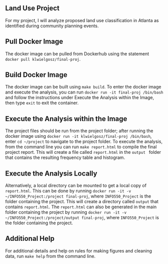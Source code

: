 ## Land Use Project

For my project, I will analyze proposed land use classification in Atlanta as identified during community planning events.

## Pull Docker Image

The docker image can be pulled from Dockerhub using the statement `docker pull klwielgosz/final-proj`.

## Build Docker Image

The docker image can be built using `make build`. To enter the docker image and execute the analysis, you can run `docker run -it final-proj /bin/bash` and follow the instructions under Execute the Analysis within the Image, then type `exit` to exit the container.

## Execute the Analysis within the Image

The project files should be run from the project folder; after running the docker image using `docker run -it klwielgosz/final-proj /bin/bash`, enter `cd ~/project` to navigate to the project folder. To execute the analysis, from the command line you can run `make report.html` to compile the final project report. This will create a file called `report.html` in the `output ` folder that contains the resulting frequency table and histogram.

## Execute the Analysis Locally

 Alternatively, a local directory can be mounted to get a local copy of `report.html`. This can be done by running `docker run -it -v ~/INFO550_Project:/project final-proj`, where `INFO550_Project` is the folder containing the project. This will create a directory called `output` that contains `report.html`. The `report.html` can also be generated in the main folder containing the project by running `docker run -it -v ~/INFO550_Project:/project/output final-proj`, where `INFO550_Project` is the folder containing the project.

## Additional Help

For additional details and help on rules for making figures and cleaning data, run `make help` from the command line.